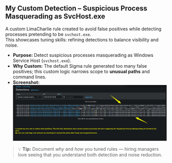 ## My Custom Detection – Suspicious Process Masquerading as SvcHost.exe
A custom LimaCharlie rule created to avoid false positives while detecting processes pretending to be `svchost.exe`.  
This showcases tuning skills: refining detections to balance visibility and noise.

- **Purpose:** Detect suspicious processes masquerading as Windows Service Host (`svchost.exe`).  
- **Why Custom:** The default Sigma rule generated too many false positives; this custom logic narrows scope to **unusual paths** and command lines.  
- **Screenshot:**  
![Suspicious SvcHost Process Alert](../04-Screenshots/LimaCharlie/Alerts/My_Detection_Rule.png)

> 💡 **Tip:** Document *why* and *how* you tuned rules — hiring managers love seeing that you understand both detection and noise reduction.
